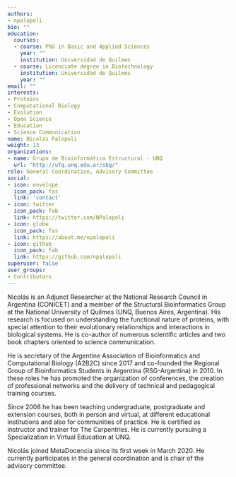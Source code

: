 ```yaml
---
authors:
- npalopoli
bio: ""
education:
  courses:
  - course: PhD in Basic and Applied Sciences
    year: ""
    institution: Universidad de Quilmes
  - course: Licenciate degree in Biotechnology
    institution: Universidad de Quilmes
    year: ""
email: ""
interests:
- Proteins
- Computational Biology
- Evolution
- Open Science
- Education
- Science Communication
name: Nicolás Palopoli
weight: 13
organizations: 
- name: Grupo de Bioinformática Estructural - UNQ
  url: "http://ufq.unq.edu.ar/sbg/"
role: General Coordination, Advisory Committee
social:
- icon: envelope
  icon_pack: fas
  link: 'contact'
- icon: twitter
  icon_pack: fab
  link: https://twitter.com/NPalopoli
- icon: globe
  icon_pack: fas
  link: https://about.me/npalopoli
- icon: github
  icon_pack: fab
  link: https://github.com/npalopoli
superuser: false
user_groups:
- Contributors
---
```


Nicolás is an Adjunct Researcher at the National Research Council in Argentina (CONICET) and a member of the Structural Bioinformatics Group at the National University of Quilmes (UNQ, Buenos Aires, Argentina). His research is focused on understanding the functional nature of proteins, with special attention to their evolutionary relationships and interactions in biological systems. He is co-author of numerous scientific articles and two book chapters oriented to science communication.

He is secretary of the Argentine Association of Bioinformatics and Computational Biology (A2B2C) since 2017 and co-founded the Regional Group of Bioinformatics Students in Argentina (RSG-Argentina) in 2010. In these roles he has promoted the organization of conferences, the creation of professional networks and the delivery of technical and pedagogical training courses.

Since 2008 he has been teaching undergraduate, postgraduate and extension courses, both in person and virtual, at different educational institutions and also for communities of practice. He is certified as instructor and trainer for The Carpentries. He is currently pursuing a Specialization in Virtual Education at UNQ.

Nicolás joined MetaDocencia since its first week in March 2020. He currently participates in the general coordination and is chair of the advisory committee. 
